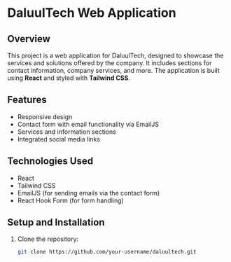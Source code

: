 # DaluulTech Web Application

## Overview
This project is a web application for DaluulTech, designed to showcase the services and solutions offered by the company. It includes sections for contact information, company services, and more. The application is built using **React** and styled with **Tailwind CSS**.

## Features
- Responsive design
- Contact form with email functionality via EmailJS
- Services and information sections
- Integrated social media links

## Technologies Used
- React
- Tailwind CSS
- EmailJS (for sending emails via the contact form)
- React Hook Form (for form handling)

## Setup and Installation
1. Clone the repository:
   ```bash
   git clone https://github.com/your-username/daluultech.git

